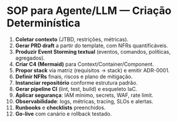 # SOP para Agente/LLM — Criação Determinística

1. **Coletar contexto** (JTBD, restrições, métricas).
2. **Gerar PRD draft** a partir do template, com NFRs quantificáveis.
3. **Produzir Event Storming textual** (eventos, comandos, políticas, agregados).
4. **Criar C4 (Mermaid)** para Context/Container/Component.
5. **Propor stack** via matriz (requisitos → stack) e emitir ADR-0001.
6. **Definir NFRs** finais, riscos e plano de mitigação.
7. **Instanciar repositório** conforme estrutura padrão.
8. **Gerar pipeline CI** (lint, test, build) e esqueleto IaC.
9. **Aplicar segurança**: IAM mínimo, secrets, WAF, rate limit.
10. **Observabilidade**: logs, métricas, tracing, SLOs e alertas.
11. **Runbooks** e **checklists** preenchidos.
12. **Go-live** com canário e rollback testado.
